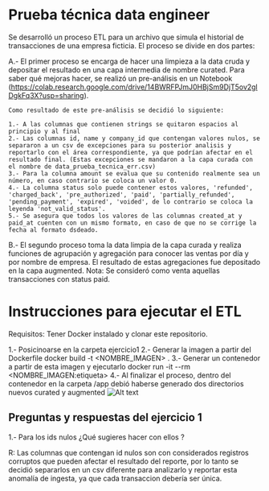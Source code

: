 # Prueba técnica data engineer

Se desarrolló un proceso ETL para un archivo que simula el historial de transacciones de una empresa ficticia.
El proceso se divide en dos partes:

A.- El primer proceso se encarga de hacer una limpieza a la data cruda y depositar el resultado en una capa intermedia de nombre curated. Para saber qué mejoras hacer, se realizó un pre-análisis en un Notebook (https://colab.research.google.com/drive/14BWRFPJmJ0HBjSm9DjT5ov2glDgkFq3X?usp=sharing).

    Como resultado de este pre-análisis se decidió lo siguiente:

    1.- A las columnas que contienen strings se quitaron espacios al principio y al final
    2.- Las columnas id, name y company_id que contengan valores nulos, se separaron a un csv de excepciones para su posterior analisis y reportarlo con el área correspondiente, ya que podrían afectar en el resultado final. (Estas excepciones se mandaron a la capa curada con el nombre de data_prueba_tecnica_err.csv)
    3.- Para la columna amount se evalua que su contenido realmente sea un número, en caso contrario se coloca un valor 0.
    4.- La columna status solo puede contener estos valores, 'refunded', 'charged_back', 'pre_authorized', 'paid', 'partially_refunded', 'pending_payment', 'expired', 'voided', de lo contrario se coloca la leyenda 'not_valid_status'.
    5.- Se asegura que todos los valores de las columnas created_at y paid_at cuenten con un mismo formato, en caso de que no se corrige la fecha al formato dsdeado.


B.- El segundo proceso toma la data limpia de la capa curada y realiza funciones de agrupación y agregación para conocer las ventas por día y por nombre de empresa. El resultado de estas agregaciones fue depositado en la capa augmented.
Nota: Se consideró como venta aquellas transacciones con status paid.

# Instrucciones para ejecutar el ETL

Requisitos: Tener Docker instalado y clonar este repositorio.

1.- Posicinoarse en la carpeta ejercicio1
2.- Generar la imagen a partir del Dockerfile docker build -t <NOMBRE_IMAGEN> .
3.- Generar un contenedor a partir de esta imagen y ejecutarlo docker run -it --rm <NOMBRE_IMAGEN:etiqueta>
4.- Al finalizar el proceso, dentro del contenedor en la carpeta /app debió haberse generado dos directorios nuevos curated y augmented
![Alt text](image.png)

## Preguntas y respuestas del ejercicio 1

1.- Para los ids nulos ¿Qué sugieres hacer con ellos ?

R: Las columnas que contengan id nulos son con considerados registros corruptos que pueden afectar el resultado del reporte, por lo tanto se decidió separarlos en un csv diferente para analizarlo y reportar esta anomalía de ingesta, ya que cada transaccion debería ser única.